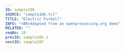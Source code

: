 ```yaml
---
ID: sample106
SOURCE: "sample106.tcl"
TITLE: "Electric Furball"
INFO: "<BR>Adapted from an openprocessing.org demo"
RELATED: ""
seqNo: 18
prevID: sample105.1
nextID: sample107
---
```


